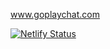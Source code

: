 www.goplaychat.com

[![Netlify Status](https://api.netlify.com/api/v1/badges/c4913500-8cee-4da9-afa9-1fb5fb43a02d/deploy-status)](https://app.netlify.com/sites/goplaychat/deploys)
